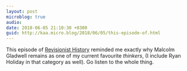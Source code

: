 ```yaml
---
layout: post
microblog: true
audio: 
date: 2018-06-05 21:10:30 +0300
guid: http://kaa.micro.blog/2018/06/05/this-episode-of.html
---
```

 This episode of [Revisionist History](http://revisionisthistory.com/episodes/22-burden-of-proof) reminded me exactly why Malcolm Gladwell remains as one of my current favourite _thinkers_, (I include Ryan Holiday in that category as well). Go listen to the whole thing.
